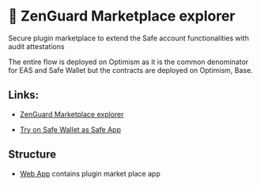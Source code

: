 # 🛒 ZenGuard Marketplace explorer

Secure plugin marketplace to extend the Safe account functionalities with audit attestations



The entire flow is deployed on Optimism as it is the common denominator for EAS and Safe Wallet but the contracts are deployed on Optimism, Base.

## Links:

- [ZenGuard Marketplace explorer](https://explore.zenguard.xyz)

- [Try on Safe Wallet as Safe App](https://app.safe.global/share/safe-app?appUrl=https://explore.zenguard.xyz&chain=base-gor)

## Structure

- [Web App](./web/) contains plugin market place app
